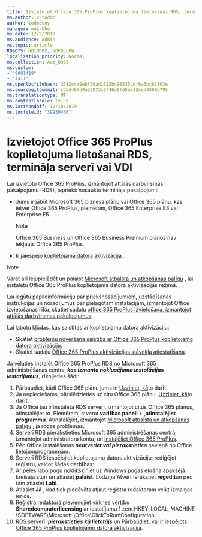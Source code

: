 ```yaml
---
title: Izvietojot Office 365 ProPlus koplietojuma lietošanai RDS, termināļa serverī vai VDI
ms.author: v-todmc
author: todmccoy
manager: mnirkhe
ms.date: 12/9/2019
ms.audience: Admin
ms.topic: article
ROBOTS: NOINDEX, NOFOLLOW
localization_priority: Normal
ms.collection: Adm_O365
ms.custom:
- "9001419"
- "3411"
ms.openlocfilehash: 2312cca9ebf5dad1322bc98335cef6a6bc81f03e
ms.sourcegitcommit: cbbd46fa9a32873c5446d9fd5a532cea0300b795
ms.translationtype: MT
ms.contentlocale: lv-LV
ms.lasthandoff: 12/10/2019
ms.locfileid: "39959466"
---
```

# <a name="deploying-office-365-proplus-for-shared-use-on-rds-terminal-server-or-vdi"></a>Izvietojot Office 365 ProPlus koplietojuma lietošanai RDS, termināļa serverī vai VDI

Lai izvietotu Office 365 ProPlus, izmantojot attālās darbvirsmas pakalpojumu (RDS), iepriekš nosaukto termināļa pakalpojumi:
- Jums ir jābūt Microsoft 365 biznesa plānu vai Office 365 plānu, kas ietver Office 365 ProPlus, piemēram, Office 365 Enterprise E3 vai Enterprise E5.
   > [!NOTE] 
   > Office 365 Business un Office 365 Business Premium plānos nav iekļauts Office 365 ProPlus.
- Ir jāiespējo [koplietojamā datora aktivizācija](https://docs.microsoft.com/DeployOffice/overview-of-shared-computer-activation-for-office-365-proplus).

> [!NOTE]
> Varat arī lejupielādēt un palaist [Microsoft atbalsta un atkopšanas palīgu](https://aka.ms/SaRA_OfficeSCA_M365Portal) , lai instalētu Office 365 ProPlus koplietojamā datora aktivizācijas režīmā.

Lai iegūtu papildinformāciju par priekšnosacījumiem, uzstādīšanas instrukcijas un norādījumus par pielāgotām instalācijām, izmantojot Office izvietošanas rīku, skatiet sadaļu [office 365 ProPlus izvietošana, izmantojot attālās darbvirsmas pakalpojumus](https://docs.microsoft.com/DeployOffice/deploy-office-365-proplus-by-using-remote-desktop-services).

Lai labotu kļūdas, kas saistītas ar koplietojamu datora aktivizāciju:
- Skatiet [problēmu novēršana saistībā ar Office 365 ProPlus koplietojamo datora aktivizāciju](https://docs.microsoft.com/DeployOffice/troubleshoot-issues-with-shared-computer-activation-for-office-365-proplus).
- Skatiet sadaļu [Office 365 ProPlus aktivizācijas stāvokļa atiestatīšana](https://go.microsoft.com/fwlink/?linkid=2109218).

Ja vēlaties instalēt Office 365 ProPlus RDS no Microsoft 365 administrēšanas centrs, ***kas izmanto noklusējuma instalācijas iestatījumus***, rīkojieties šādi:

1.  Pārbaudiet, kādi Office 365 plānu jums ir. [Uzziniet, kā](https://docs.microsoft.com/office365/admin/admin-overview/what-subscription-do-i-have)to darīt.
2.  Ja nepieciešams, pārslēdzieties uz citu Office 365 plānu. [Uzziniet, kā](https://docs.microsoft.com/office365/admin/subscriptions-and-billing/switch-to-a-different-plan)to darīt.
3.  Ja Office jau ir instalēta RDS serverī, izmantojot citus Office 365 plānus, atinstalējiet to. Piemēram, atverot **vadības paneli** > ,**atinstalējiet programmu**. Atinstalējiet, izmantojot [Microsoft atbalsta un atkopšanas palīgu](https://aka.ms/SARA-OfficeUninstall-Alchemy) , ja rodas problēmas.
4.  Serverī RDS pierakstieties Microsoft 365 administrēšanas centrā, izmantojot administratora kontu, un [instalējiet Office 365 ProPlus](https://portal.office.com/OLS/MySoftware.aspx).
5.  Pēc Office instalēšanas ***neatveriet vai pierakstieties*** nevienā no Office lietojumprogrammām.
6.  Serverī RDS iespējojiet koplietojamo datora aktivizāciju, rediģējot reģistru, veicot šādas darbības:
   1. Ar peles labo pogu noklikšķiniet uz Windows pogas ekrāna apakšējā kreisajā stūrī un atlasiet **palaist**. Lodziņā Atvērt ierakstiet **regedit**un pēc tam atlasiet **Labi**.
   2. Atlasiet **Jā** , kad tiek piedāvāts atļaut reģistra redaktoram veikt izmaiņas ierīcē.
   3. Reģistra redaktorā pievienojiet virknes vērtību **Sharedcomputerlicensing** ar iestatījumu 1 zem HKEY_LOCAL_MACHINE \SOFTWARE\Microsoft \Office\ClickToRun\Configuration.
   4. RDS serverī, ***pierakstieties kā lietotājs*** un [Pārbaudiet, vai ir iespējots Office 365 ProPlus koplietojamo datora aktivizācija](https://docs.microsoft.com/DeployOffice/troubleshoot-issues-with-shared-computer-activation-for-office-365-proplus#verify-that-activation-for-office-365-proplus-succeeded).

